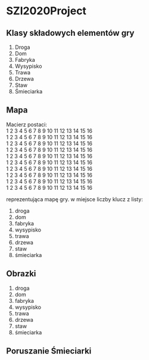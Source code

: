 # SZI2020Project

## Klasy składowych elementów gry

1. Droga
2. Dom
3. Fabryka
4. Wysypisko
5. Trawa
6. Drzewa
7. Staw
8. Śmieciarka

## Mapa

Macierz postaci: <br />
1 2 3 4 5 6 7 8 9 10 11 12 13 14 15 16 <br />
1 2 3 4 5 6 7 8 9 10 11 12 13 14 15 16 <br />
1 2 3 4 5 6 7 8 9 10 11 12 13 14 15 16 <br />
1 2 3 4 5 6 7 8 9 10 11 12 13 14 15 16 <br />
1 2 3 4 5 6 7 8 9 10 11 12 13 14 15 16 <br />
1 2 3 4 5 6 7 8 9 10 11 12 13 14 15 16 <br />
1 2 3 4 5 6 7 8 9 10 11 12 13 14 15 16 <br />
1 2 3 4 5 6 7 8 9 10 11 12 13 14 15 16 <br />
1 2 3 4 5 6 7 8 9 10 11 12 13 14 15 16 <br />
1 2 3 4 5 6 7 8 9 10 11 12 13 14 15 16 <br />

reprezentująca mapę gry.
w miejsce liczby klucz z listy:

1. droga
2. dom
3. fabryka
4. wysypisko
5. trawa
6. drzewa
7. staw
8. śmieciarka

## Obrazki

1. droga
2. dom
3. fabryka
4. wysypisko
5. trawa
6. drzewa
7. staw
8. śmieciarka

## Poruszanie Śmieciarki
